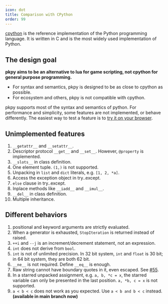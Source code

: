 ```yaml
---
icon: dot
title: Comparison with CPython
order: 99
---
```


[cpython](https://github.com/python/cpython) is the reference implementation of the Python programming language. It is written in C and is the most widely used implementation of Python.

## The design goal

**pkpy aims to be an alternative to lua for
game scripting, not cpython for general purpose programming.**

+ For syntax and semantics, pkpy is designed to be as close to cpython as possible.
+ For ecosystem and others, pkpy is not compatible with cpython.

pkpy supports most of the syntax and semantics of python.
For performance and simplicity, some features are not implemented, or behave differently.
The easiest way to test a feature is to [try it on your browser](https://pocketpy.dev/static/web/).

## Unimplemented features

1. `__getattr__` and `__setattr__`.
2. Descriptor protocol `__get__` and `__set__`. However, `@property` is implemented.
3. `__slots__` in class definition.
4. One element tuple. `(1,)` is not supported.
5. Unpacking in `list` and `dict` literals, e.g. `[1, 2, *a]`.
6. Access the exception object in try..except.
7.  `else` clause in try..except.
8.  Inplace methods like `__iadd__` and `__imul__`.
9. `__del__` in class definition.
10. Multiple inheritance.

## Different behaviors

1. positional and keyword arguments are strictly evaluated.
2. When a generator is exhausted, `StopIteration` is returned instead of raised.
3. `++i` and `--j` is an increment/decrement statement, not an expression.
4. `int` does not derive from `bool`.
5. `int` is not of unlimited precision. In 32 bit system, `int` and `float` is 30 bit; in 64 bit system, they are both 62 bit.
6. `__ne__` is not required. Define `__eq__` is enough.
7. Raw string cannot have boundary quotes in it, even escaped. See [#55](https://github.com/blueloveTH/pocketpy/issues/55).
8. In a starred unpacked assignment, e.g. `a, b, *c = x`, the starred variable can only be presented in the last position. `a, *b, c = x` is not supported.
9. `a < b < c` does not work as you expected. Use `a < b and b < c` instead. **(available in main branch now)**